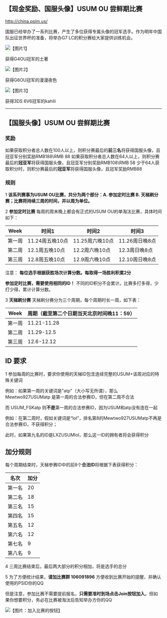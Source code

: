 ## 【现金奖励、国服头像】USUM OU 尝鲜期比赛

http://china.psim.us/ 

国服已经举办了一系列比赛，产生了多位获得专属头像的冠军选手。作为明年中国队出征世界杯的准备，将举办G7 LC的积分赛给大家提供训练机会。

![【图片1】](https://i.imgur.com/xK4EDaW.jpg)

获得G4OU冠军的土著 

![【图片2】](https://i.imgur.com/shxi9Ey.jpg)

获得G6OU冠军的漫漫夜色

![【图片3】](https://i.imgur.com/0127VwO.jpg)

获得3DS 6V6冠军的kahili

------

## 【国服头像】USUM OU 尝鲜期比赛

### 奖励

如果获取积分者总人数在100人以上，则积分赛最后的**前三名**将获得国服头像，且冠亚军分别奖励RMB188\RMB 88
如果获取积分者总人数在64人以上，则积分赛最后的**冠亚军**将获得国服头像，且冠亚军分别奖励RMB108\RMB 58
少于64人获取积分时，则积分赛最后的**冠亚军**将获得国服头像，且冠军奖励RMB88

### 规则

1 **该系列赛事为USUM OU比赛，共分为两个部分：A. 参加定时比赛 B. 天梯刷分赛；比赛将持续三周的时间，并以周为单位。** 

2 **参加定时比赛**  每周的周末晚上都会有正式的USUM OU的单淘汰比赛，具体时间如下：

Week | 时间1 | 时间2 | 时间3 
---- | ------------- | ------------ | ------------
第一周 | 11.24周五晚10点 | 11.25周六晚10点 | 11.26周日晚8点 
第二周 | 12.1周五晚10点 | 12.2周六晚10点 | 12.3周日晚8点
第三周 | 12.8周五晚10点 | 12.9周六晚10点 | 12.10周日晚8点


注意：
**每位选手根据获胜场次计算分数。每取得一场胜利积累2分**

**参加定时比赛，需要使用相同的ID！** 不同的ID积分不会累计。比赛多打多得，少打少得，累计计算分数。

3 **天梯刷分赛** 天梯刷分赛分为三个周期，每个周期时长一周，如下表：

Week | 周期（截至第二个日期当天北京时间晚11：59）
---- | ------------- 
第一周 | 11.21-11.28
第二周 | 11.29-12.5
第三周 | 12.6-12.12

## ID 要求
1 参加每周的比赛时，要求你使用的天梯ID包含连续完整的USUM+该周对应的特殊关键词

例如：如果第一周的关键词是"atp"（大小写无所谓），那么 Mewtwo927USUMatp 是第一周的合法参赛ID，但在第二周不合法

而 USUM_FSKatp 则**不是**第一周的合法参赛ID，因为USUM和atp没有连在一起

例如：在第二周时，假如关键词是“lol”，排名第8的Mewtwo927USUMatp不再是合法参赛ID，不获得积分；

此时，如果第九名的ID是LXZUSUMlol，那么这一ID的拥有者将会获得积分

## 加分规则
每个周期结束时，天梯参赛ID中的前8个**合法ID**将根据下表获得积分：

名次 | 加分
---- | -----
第一名 | 20
第二名| 18
第三名 | 15
第四名 | 15
第五名 | 12
第六名| 12
第七名 | 9
第八名 | 9

4 三周比赛结束后，最后两大部分的积分相加，将是选手的总分

5 为了方便统计结果，**请加比赛群 106091896** 方便收到比赛开始的提醒，并确认使用的PSID你的QQ

但是注意，参加比赛不需要提前报名，**只需要准时到场点击Join按钮加入**。但如果你想要积分，务必在比赛被淘汰后告知举办方你的QQ

![【图片：加入比赛的按钮】](https://i.imgur.com/St65E5p.png)

